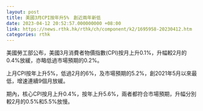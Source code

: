 ```yaml
---
layout: post
title: 美國3月CPI按年升5%　創近兩年新低
date: 2023-04-12 20:52:57.000000000 +08:00
link: https://news.rthk.hk/rthk/ch/component/k2/1695958-20230412.htm
categories: rthk
---
```


美國勞工部公布，美國3月消費者物價指數(CPI)按月上升0.1%，升幅較2月的0.4%放緩，亦略低過市場預期的0.2%。

上月CPI按年上升5%，低過2月的6%，及市場預期的5.2%，創2021年5月以來最低，增速連續9個月放緩。

期內，核心CPI按月上升0.4%，按年上升5.6%，兩者都符合市場預期，升幅分別較2月的0.5%和5.5%放慢。
